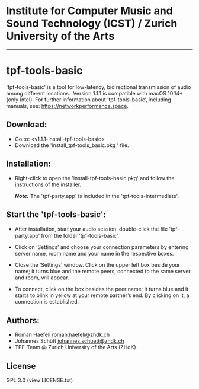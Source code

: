 # Institute for Computer Music and Sound Technology (ICST) / Zurich University of the Arts
-----

# tpf-tools-basic

'tpf-tools-basic' is a tool for low-latency, bidirectional transmission of audio among different locations. 
Version 1.1.1 is compatible with macOS 10.14+ (only Intel).
For further information about ‘tpf-tools-basic’, including manuals, see: <https://networkperformance.space>.

## Download:

* Go to: <v1.1.1-install-tpf-tools-basic>
* Download the 'install_tpf-tools_basic.pkg ' file.

## Installation:

* Right-click to open the 'install-tpf-tools-basic.pkg' and follow the instructions of the installer.


  ***Note:*** The 'tpf-party.app' is included in the 'tpf-tools-intermediate'.

## Start the 'tpf-tools-basic':

* After installation, start your audio session: double-click the ﬁle ’tpf-party.app’ from the folder ’tpf-tools-basic’. 
 
* Click on ‘Settings’ and choose your connection parameters by entering server name, room name and your name in the respective boxes. 

* Close the ’Settings’ window. Click on the upper left box beside your name; it turns blue and the remote peers, connected to the same server and room, will appear. 

* To connect, click on the box besides the peer name; it turns blue and it starts to blink in yellow at your remote partner’s end. By clicking on it, a connection is established.

## Authors:

* Roman Haefeli <roman.haefeli@zhdk.ch>
* Johannes Schütt <johannes.schuett@zhdk.ch>
* TPF-Team @ Zurich University of the Arts (ZHdK)

## License
GPL 3.0 (view LICENSE.txt)
